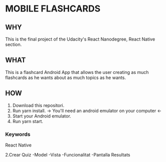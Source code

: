 # MOBILE FLASHCARDS

## WHY

This is the final project of the Udacity's React Nanodegree, React Native section.

## WHAT

This is a flashcard Android App that allows the user creating as much flashcards as he wants about as much topics as he wants.

## HOW

1) Download this repositori.
2) Run yarn install.
-> You'll need an android emulator on your computer <-
3) Start your Android emulator.
4) Run yarn start.

### Keywords

React Native


2.Crear Quiz
    -Model
    -Vista
    -Funcionalitat
    -Pantalla Resultats